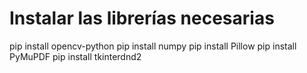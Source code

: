 # Instalar las librerías necesarias
pip install opencv-python
pip install numpy
pip install Pillow
pip install PyMuPDF
pip install tkinterdnd2
